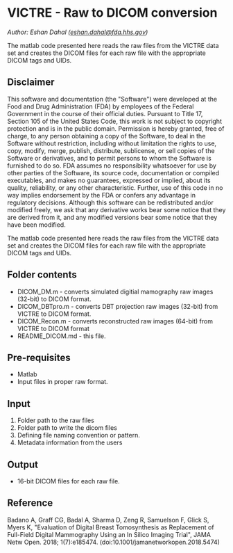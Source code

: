 # VICTRE - Raw to DICOM conversion

*Author: Eshan Dahal (eshan.dahal@fda.hhs.gov)*

The matlab code presented here reads the raw files from the VICTRE data set and creates the DICOM files for each raw file with the appropriate DICOM tags and UIDs. 


Disclaimer
----------

This software and documentation (the "Software") were developed at the Food and Drug Administration (FDA) by employees of the Federal Government in the course of their official duties. Pursuant to Title 17, Section 105 of the United States Code, this work is not subject to copyright protection and is in the public domain. Permission is hereby granted, free of charge, to any person obtaining a copy of the Software, to deal in the Software without restriction, including without limitation the rights to use, copy, modify, merge, publish, distribute, sublicense, or sell copies of the Software or derivatives, and to permit persons to whom the Software is furnished to do so. FDA assumes no responsibility whatsoever for use by other
parties of the Software, its source code, documentation or compiled executables, and makes no guarantees, expressed or implied, about its quality, reliability, or any other characteristic. Further, use of this code in no way implies endorsement by the FDA or confers any advantage in regulatory decisions. Although this software can be redistributed and/or modified freely, we ask that any derivative works bear some notice that they are derived from it, and any modified versions bear some notice that they have been modified. 

The matlab code presented here reads the raw files from the VICTRE data set and creates the DICOM files for each raw file with the appropriate DICOM tags and UIDs. 

Folder contents
---------------
- DICOM_DM.m - converts simulated digitial mamography raw images (32-bit) to DICOM format.
- DICOM_DBTpro.m - converts DBT projection raw images (32-bit) from VICTRE to DICOM format.
- DICOM_Recon.m - converts reconstructed raw images (64-bit) from VICTRE to DICOM format
- README_DICOM.md - this file.

Pre-requisites
--------------
 - Matlab
 - Input files in proper raw format.

Input
-----
1) Folder path to the raw files 
2) Folder path to write the dicom files 
3) Defining file naming convention or pattern.  
3) Metadata information from the users

Output
------
- 16-bit DICOM files for each raw file. 

Reference
---------
Badano A, Graff CG, Badal A, Sharma D, Zeng R, Samuelson F, Glick S, Myers K, "Evaluation of Digital Breast Tomosynthesis as Replacement of Full-Field Digital Mammography Using an In Silico Imaging Trial", JAMA Netw Open. 2018; 1(7):e185474. (doi:10.1001/jamanetworkopen.2018.5474)

